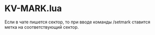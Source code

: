 # KV-MARK.lua
Если в чате пишется сектор, то при вводе команды /setmark ставится метка на соответствующий сектор.
